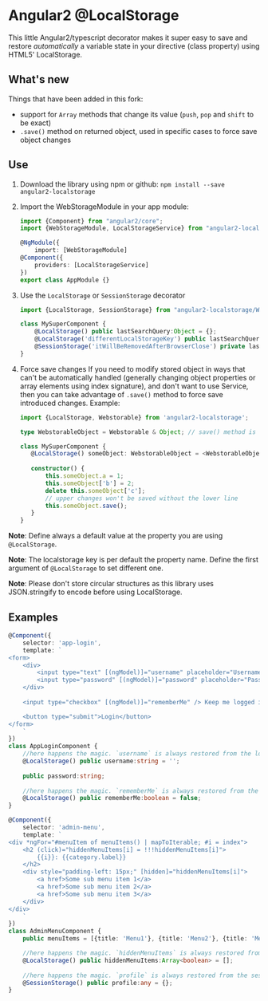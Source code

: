 # Angular2 @LocalStorage

This little Angular2/typescript decorator makes it super easy to save and restore *automatically* a variable state in your
directive (class property) using HTML5' LocalStorage.

## What's new

Things that have been added in this fork:
- support for `Array` methods that change its value (`push`, `pop` and `shift` to be exact)
- `.save()` method on returned object, used in specific cases to force save object changes

## Use

1. Download the library using npm or github: `npm install --save angular2-localstorage`
2. Import the WebStorageModule in your app module:
    ```typescript
    import {Component} from "angular2/core";
    import {WebStorageModule, LocalStorageService} from "angular2-localstorage";

    @NgModule({
        import: [WebStorageModule]
    @Component({
        providers: [LocalStorageService]
    })
    export class AppModule {}
    ```


3. Use the `LocalStorage` or `SessionStorage` decorator
    ```typescript
    import {LocalStorage, SessionStorage} from "angular2-localstorage/WebStorage";
    
    class MySuperComponent {
        @LocalStorage() public lastSearchQuery:Object = {};
        @LocalStorage('differentLocalStorageKey') public lastSearchQuery:Object = {};
        @SessionStorage('itWillBeRemovedAfterBrowserClose') private lastSearchQueries: Array<{}> = [];
    }
    ```

4. Force save changes
If you need to modify stored object in ways that can't be automatically handled (generally changing object properties or array elements using index signature),
and don't want to use Service, then you can take advantage of `.save()` method to force save introduced changes. Example:
    ```typescript
    import {LocalStorage, Webstorable} from 'angular2-localstorage';

    type WebstorableObject = Webstorable & Object; // save() method is declared in the Webstorable interface

    class MySuperComponent {
       @LocalStorage() someObject: WebstorableObject = <WebstorableObject>{};
       
       constructor() {
           this.someObject.a = 1;
           this.someObject['b'] = 2;
           delete this.someObject['c'];
           // upper changes won't be saved without the lower line
           this.someObject.save();
       }
    }
    ```


**Note**: Define always a default value at the property you are using `@LocalStorage`.

**Note**: The localstorage key is per default the property name. Define the first argument of `@LocalStorage` to set different one.

**Note**: Please don't store circular structures as this library uses JSON.stringify to encode before using LocalStorage.

## Examples

```typescript
@Component({
    selector: 'app-login',
    template: `
<form>
    <div>
        <input type="text" [(ngModel)]="username" placeholder="Username" />
        <input type="password" [(ngModel)]="password" placeholder="Password" />
    </div>
    
    <input type="checkbox" [(ngModel)]="rememberMe" /> Keep me logged in

    <button type="submit">Login</button>
</form>
    `
})
class AppLoginComponent {
    //here happens the magic. `username` is always restored from the localstorage when you reload the site
    @LocalStorage() public username:string = '';
    
    public password:string;
    
    //here happens the magic. `rememberMe` is always restored from the localstorage when you reload the site
    @LocalStorage() public rememberMe:boolean = false;
}
```


```typescript
@Component({
    selector: 'admin-menu',
    template: `
<div *ngFor="#menuItem of menuItems() | mapToIterable; #i = index">
    <h2 (click)="hiddenMenuItems[i] = !!!hiddenMenuItems[i]">
        {{i}}: {{category.label}}
    </h2>
    <div style="padding-left: 15px;" [hidden]="hiddenMenuItems[i]">
        <a href>Some sub menu item 1</a>
        <a href>Some sub menu item 2</a>
        <a href>Some sub menu item 3</a>
    </div>
</div>
    `
})
class AdminMenuComponent {
    public menuItems = [{title: 'Menu1'}, {title: 'Menu2'}, {title: 'Menu3'}];

    //here happens the magic. `hiddenMenuItems` is always restored from the localstorage when you reload the site
    @LocalStorage() public hiddenMenuItems:Array<boolean> = [];
    
    //here happens the magic. `profile` is always restored from the sessionStorage when you reload the site from the current tab/browser. This is perfect for more sensitive information that shouldn't stay once the user closes the browser.
    @SessionStorage() public profile:any = {};
}
```
